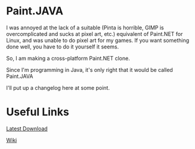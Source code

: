 Paint.JAVA
==========

I was annoyed at the lack of a suitable (Pinta is horrible, GIMP is overcomplicated and sucks at pixel art, etc.) equivalent of Paint.NET for Linux, and was unable to do pixel art for my games.
If you want something done well, you have to do it yourself it seems.

So, I am making a cross-platform Paint.NET clone.

Since I'm programming in Java, it's only right that it would be called Paint.JAVA

I'll put up a changelog here at some point.

Useful Links
============

[Latest Download](https://github.com/HeroesGrave/Paint.JAVA/blob/master/build/Paint.JAVA.jar)

[Wiki](https://github.com/HeroesGrave/Paint.JAVA/wiki)